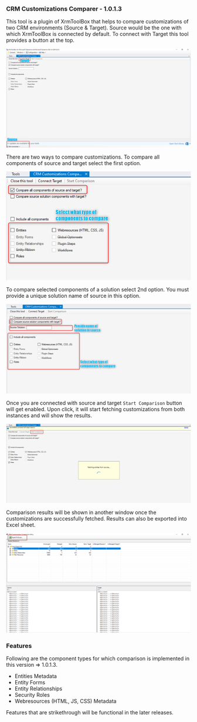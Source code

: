 ### CRM Customizations Comparer - 1.0.1.3
This tool is a plugin of XrmToolBox that helps to compare customizations of two CRM environments (Source & Target). Source would be the one with which XrmToolBox is connected by default. To connect with Target this tool provides a button at the top.

![alt text](https://raw.githubusercontent.com/AbdulMMalik/CRM-Customizations-Comparer/main/photos/sourceandtarget.png)



There are two ways to compare customizations. To compare all components of source and target select the first option.

![alt text](https://raw.githubusercontent.com/AbdulMMalik/CRM-Customizations-Comparer/main/photos/compareallcomponents.png)


To compare selected components of a solution select 2nd option. You must provide a unique solution name of source in this option.

![alt text](https://raw.githubusercontent.com/AbdulMMalik/CRM-Customizations-Comparer/main/photos/sourcecomponentcomparison.png)



Once you are connected with source and target ```Start Comparison``` button will get enabled. Upon click, it will start fetching customizations from both instances and will show the results.

![alt text](https://raw.githubusercontent.com/AbdulMMalik/CRM-Customizations-Comparer/main/photos/startcomparison.png)


Comparison results will be shown in another window once the customizations are successfully fetched. Results can also be exported into Excel sheet.

![alt text](https://raw.githubusercontent.com/AbdulMMalik/CRM-Customizations-Comparer/main/photos/results.png)


### Features
Following are the component types for which comparison is implemented in this version => 1.0.1.3.
- Entities Metadata
- Entity Forms
- Entity Relationships
- Security Roles
- Webresources (HTML, JS, CSS) Metadata


Features that are strikethrough will be functional in the later releases.
